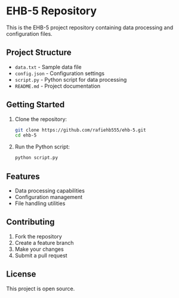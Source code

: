 # EHB-5 Repository

This is the EHB-5 project repository containing data processing and configuration files.

## Project Structure

- `data.txt` - Sample data file
- `config.json` - Configuration settings
- `script.py` - Python script for data processing
- `README.md` - Project documentation

## Getting Started

1. Clone the repository:

   ```bash
   git clone https://github.com/rafiehb555/ehb-5.git
   cd ehb-5
   ```

2. Run the Python script:

   ```bash
   python script.py
   ```

## Features

- Data processing capabilities
- Configuration management
- File handling utilities

## Contributing

1. Fork the repository
2. Create a feature branch
3. Make your changes
4. Submit a pull request

## License

This project is open source. 